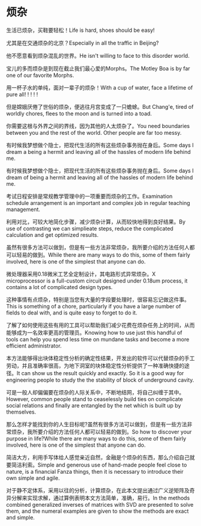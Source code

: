 # 烦杂

<p><span class="chinese">生活已烦杂，买鞋要轻松！</span><span class="english">Life is hard, shoes should be easy!</span></p>

<p><span class="chinese">尤其是在交通烦杂的北京？</span><span class="english">Especially in all the traffic in Beijing?</span></p>

<p><span class="chinese">他不愿意看到烦杂混乱的世界。</span><span class="english">He isn't willing to face to this disorder world.</span></p>

<p><span class="chinese">宝儿的多而烦杂是到现在截止我们最心爱的Morphs。</span><span class="english">The Motley Boa is by far one of our favorite Morphs.</span></p>

<p><span class="chinese">用一杯子水的单纯，面对一辈子的烦杂！</span><span class="english">With a cup of water, face a lifetime of pure all! ! ! ! !</span></p>

<p><span class="chinese">但是嫦娥厌倦了世俗的烦杂，便逃往月宫变成了一只蟾蜍。</span><span class="english">But Chang'e, tired of worldly chores, flees to the moon and is turned into a toad.</span></p>

<p><span class="chinese">你需要这根与外界之间的界线，因为其他的人太烦杂了。</span><span class="english">You need boundaries between you and the rest of the world. Other people are far too messy.</span></p>

<p><span class="chinese">有时候我梦想做个隐士，把现代生活的所有这些烦杂事务抛在身后。</span><span class="english">Some days I dream a being a hermit and leaving all of the hassles of modern life behind me.</span></p>

<p><span class="chinese">有时候我梦想做个隐士，把现代生活的所有这些烦杂事务抛在身后。</span><span class="english">Some days I dream of being a hermit and leaving all of the hassles of modern life behind me.</span></p>

<p><span class="chinese">考试日程安排是常规教学管理中的一项重要而烦杂的工作。</span><span class="english">Examination schedule arrangement is an important and complex job in regular teaching management.</span></p>

<p><span class="chinese">利用对比，可较大地简化步骤，减少烦杂计算，从而较快地得到良好结果。</span><span class="english">By use of contrasting we can simplieate steps, reduce the complicated calculation and get optimized results.</span></p>

<p><span class="chinese">虽然有很多方法可以做到，但是有一些方法非常烦杂，我所要介绍的方法任何人都可以轻易的做到。</span><span class="english">While there are many ways to do this, some of them fairly involved, here is one of the simplest that anyone can do.</span></p>

<p><span class="chinese">微处理器采用0.18微米工艺全定制设计，其电路形式异常烦杂。</span><span class="english">X microprocessor is a full-custom circuit designed under 0.18um process, it contains a lot of complicated design types.</span></p>

<p><span class="chinese">这种事情有点烦杂，特别是当您有大量的字段要处理时，很容易忘记做这件事。</span><span class="english">This is something of a chore, particularly if you have a large number of fields to deal with, and is quite easy to forget to do it.</span></p>

<p><span class="chinese">了解了如何使用这些有用的工具可以帮助我们减少花费在烦杂任务上的时间，从而能够成为一名效率更高的管理员。</span><span class="english">Knowing how to use just this handful of tools can help you spend less time on mundane tasks and become a more efficient administrator.</span></p>

<p><span class="chinese">本方法能够得出块体稳定性分析的确定性结果，开发出的软件可以代替烦杂的手工劳动，并且准确率很高，为地下洞室的块体稳定性分析提供了一种准确快捷的途径。</span><span class="english">It can show us the result quickly and exactly. So it is a good way for engineering people to study the the stability of block of underground cavity.</span></p>

<p><span class="chinese">可是一般人却偏偏要在烦杂的人际关系中，不断地结网，将自己纠缠于其中。</span><span class="english">However, common people stand to ceaselessly build ties on complicate social relations and finally are entangled by the net which is built up by themselves.</span></p>

<p><span class="chinese">那么怎样才能找到你的人生目标呢?虽然有很多方法可以做到，但是有一些方法非常烦杂，我所要介绍的方法任何人都可以轻易的做到。</span><span class="english">So how to discover your purpose in life?While there are many ways to do this, some of them fairly involved, here is one of the simplest that anyone can do.</span></p>

<p><span class="chinese">简洁大方，利用手写体给人感觉亲近自然，金融是个烦杂的东西，那么介绍自己就要简洁利索。</span><span class="english">Simple and generous use of hand-made people feel close to nature, is a financial Fanza things, then it is necessary to introduce their own simple and agile.</span></p>

<p><span class="chinese">对于静不定体系，采用以往的分析，计算烦杂，在此本文提出通过广义逆矩阵及奇异分解来实现求解，通过算例表明本文方法简单，准确，易行。</span><span class="english">In the methods combined generalized inverses of matrices with SVD are presented to solve them, and the numeral examples are given to show the methods are exact and simple.</span></p>

